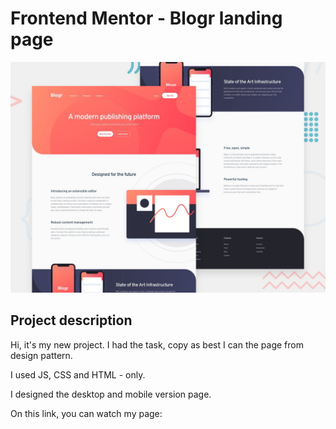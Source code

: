 # Frontend Mentor - Blogr landing page

![Design preview for the Blogr landing page coding challenge](./design/desktop-preview.jpg)

## Project description

Hi, it's my new project. I had the task, copy as best I can the page from design pattern.

I used JS, CSS and HTML - only.

I designed the desktop and mobile version page.

On this link, you can watch my page:
